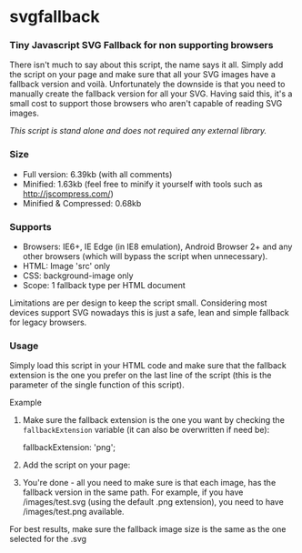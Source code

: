 svgfallback
===========

### Tiny Javascript SVG Fallback for non supporting browsers

There isn't much to say about this script, the name says it all. Simply add the script on your page and make sure that all your SVG images have a fallback version and voilà. Unfortunately the downside is that you need to manually create the fallback version for all your SVG. Having said this, it's a small cost to support those browsers who aren't capable of reading SVG images.

_This script is stand alone and does not required any external library._

### Size

- Full version: 6.39kb (with all comments)
- Minified: 1.63kb (feel free to minify it yourself with tools such as http://jscompress.com/)
- Minified & Compressed: 0.68kb

### Supports
 - Browsers: IE6+, IE Edge (in IE8 emulation), Android Browser 2+ and any other browsers (which will bypass the script when unnecessary).
 - HTML: Image 'src' only
 - CSS: background-image only
 - Scope: 1 fallback type per HTML document

Limitations are per design to keep the script small. Considering most devices support SVG nowadays this is just a safe, lean and simple fallback for legacy browsers.

### Usage

Simply load this script in your HTML code and make sure that the fallback extension is the one you prefer on the last line of the script (this is the parameter of the single function of this script).

Example

1) Make sure the fallback extension is the one you want by checking the `fallbackExtension` variable (it can also be overwritten if need be):

	fallbackExtension: 'png';

2) Add the script on your page:

	<script src="svgFallback.js"></script>

3) You're done - all you need to make sure is that each image, has the fallback version in the same path. For example, if you have /images/test.svg (using the default .png extension), you need to have /images/test.png available.

For best results, make sure the fallback image size is the same as the one selected for the .svg
